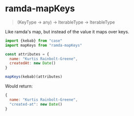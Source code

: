 # ramda-mapKeys

> (KeyType -> any) -> IterableType -> IterableType

Like ramda's map, but instead of the value it maps over keys.

``` javascript
import {kebab} from "case"
import mapKeys from "ramda-mapKeys"

const attributes = {
  name: "Kurtis Rainbolt-Greene",
  createdAt: new Date()
}

mapKeys(kebab)(attributes)
```

Would return:

``` javascript
{
  name: "Kurtis Rainbolt-Greene",
  "created-at": new Date()
}
```
